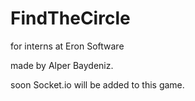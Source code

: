 # FindTheCircle

for interns at Eron Software 

made by Alper Baydeniz.

soon Socket.io will be added to this game. 
